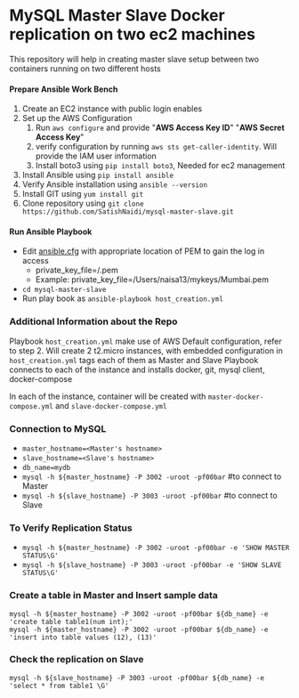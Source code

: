 # MySQL Master Slave Docker replication on two ec2 machines
This repository will help in creating master slave setup between two containers running on two different hosts

#### Prepare Ansible Work Bench ####
1. Create an EC2 instance with public login enables
2. Set up the AWS Configuration
    1.  Run `aws configure` and provide "__AWS Access Key ID__" "__AWS Secret Access Key__"  
    2.  verify configuration by running `aws sts get-caller-identity`. Will provide the IAM user information
    3. Install boto3 using `pip install boto3`, Needed for ec2 management
3. Install Ansible using `pip install ansible`
4. Verify Ansible installation using `ansible --version`
5. Install GIT using `yum install git`
6. Clone repository using `git clone https://github.com/SatishNaidi/mysql-master-slave.git`
  
#### Run Ansible Playbook ####
- Edit [ansible.cfg](https://github.com/SatishNaidi/mysql-master-slave/blob/master/ansible) with appropriate location of PEM to gain the log in access
    - private_key_file=<AbsolutePath>/<FileName>.pem  
    - Example: private_key_file=/Users/naisa13/mykeys/Mumbai.pem
- `cd mysql-master-slave`  
- Run play book as `ansible-playbook host_creation.yml`

### Additional Information about the Repo ###  
        
 Playbook `host_creation.yml` make use of AWS Default configuration, refer to step 2. Will create 2 t2.micro instances, with embedded configuration in `host_creation.yml` tags each of them as Master and Slave Playbook connects to each of the instance and installs docker, git, mysql client, docker-compose

 In each of the instance, container will be created with `master-docker-compose.yml` and `slave-docker-compose.yml`
 
 ### Connection to MySQL ###
- `master_hostname=<Master's hostname>`
- `slave_hostname=<Slave's hostname>`
- `db_name=mydb`
- `mysql -h ${master_hostname} -P 3002 -uroot -pf00bar` #to connect to Master
- `mysql -h ${slave_hostname} -P 3003 -uroot -pf00bar` #to connect to Slave

### To Verify Replication Status ###
- `mysql -h ${master_hostname} -P 3002 -uroot -pf00bar -e 'SHOW MASTER STATUS\G'`
- `mysql -h ${slave_hostname} -P 3003 -uroot -pf00bar -e 'SHOW SLAVE STATUS\G'`

### Create a table in Master and Insert sample data ###
```
mysql -h ${master_hostname} -P 3002 -uroot -pf00bar ${db_name} -e 'create table table1(num int);'
mysql -h ${master_hostname} -P 3002 -uroot -pf00bar ${db_name} -e 'insert into table values (12), (13)'
```
### Check the replication on Slave ###
```
mysql -h ${slave_hostname} -P 3003 -uroot -pf00bar ${db_name} -e 'select * from table1 \G'
```
